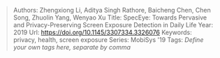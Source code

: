 > Authors: Zhengxiong Li, Aditya Singh Rathore, Baicheng Chen, Chen Song, Zhuolin Yang, Wenyao Xu
> Title: SpecEye: Towards Pervasive and Privacy-Preserving Screen Exposure Detection in Daily Life
> Year: 2019
> Url: https://doi.org/10.1145/3307334.3326076
> Keywords: privacy, health, screen exposure
> Series: MobiSys '19
> Tags: *Define your own tags here, separate by comma*